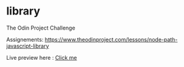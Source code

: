 # library
The Odin Project Challenge

Assignements: https://www.theodinproject.com/lessons/node-path-javascript-library

Live preview here : <a href="https://starjunxbt.github.io/library/" target="_blank"> Click me </a>
